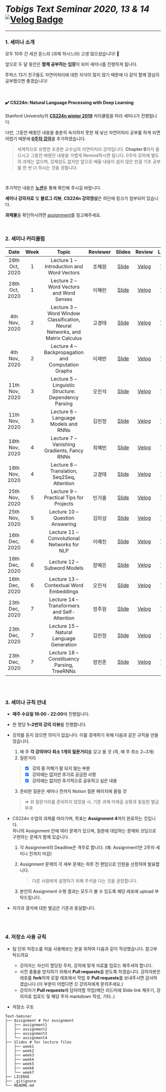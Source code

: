 # *Tobigs Text Seminar 2020, 13 & 14*  [![Velog Badge](http://img.shields.io/badge/-Velog-20c997?style=flat&link=https://velog.io/@tobigs-text1314)](https://velog.io/@tobigs-text1314)
---------------
### 1. 세미나 소개

모두 10주 간 세션 듣느라 (과제 하시느라) 고생 많으셨습니다! 😬 

앞으로 두 달 동안은 **함께 공부하는 입장**이 되어 세미나를 진행하게 됩니다.

투빅스 13기 친구들도 자연어처리에 대한 지식이 많지 않기 때문에 다 같이 함께 열심히 공부했으면 좋겠습니다!

<br>

#### ✔️ CS224n: Natural Language Processing with Deep Learning
Stanford University의 [**CS224n winter 2019**](https://web.stanford.edu/class/archive/cs/cs224n/cs224n.1194/index.html#schedule) 커리큘럼을 따라 세미나가 진행됩니다.        

다만, 그동안 배웠던 내용을 충분히 숙지하지 못한 채 낯선 자연어처리 공부를 하게 되면 어렵기 때문에 
[**0주차 강의**](https://www.edwith.org/deepnlp/joinLectures/17363)를 추가하였습니다.
> 세계적으로 유명한 조경현 교수님의 자연어처리 강의입니다. **Chapter B**까지 들으시고 그동안 배웠던 내용을 가볍게 Remind하시면 됩니다. 0주차 강의에 별도의 과제는 없으며, 강제성도 없지만 앞으로 배울 내용이 쉽지 않은 만큼 기초 공부를 한 번 더 하시는 것을 권합니다.

<br>

추가적인 내용은 [**노션**](https://www.notion.so/d32d0a389375415884ac879b6e037f11)을 통해 확인해 주시길 바랍니다.    

**세미나 강의자료** 및 **블로그 리뷰**, **CS224n 강의영상**은 하단에 링크가 첨부되어 있습니다.       

**과제물**을 확인하시려면 [assignment](https://github.com/Tobigs-team/Text-Seminar/tree/master/Assignment)를 참고해주세요.
<br/>

<br>

### 2. 세미나 커리큘럼

|       Date       | Week | Topic | Reviewer | Slides | Review | Lecture |
|:----------------:|:------:|:----------------------------------------:|:----------:|:------:|:------:|:------:
| 28th Oct, 2020 | 1 | Lecture 1 – Introduction and Word Vectors | 조혜원 | [Slide](https://github.com/Tobigs-team/Text-Seminar/blob/master/Slides/week1/CS224n_Lecture1.pdf) | [Velog](https://velog.io/@tobigs-text1314/CS224n-Lecture-1-Introduction-and-Word-Vector) | [Video](https://www.youtube.com/watch?v=8rXD5-xhemo&list=PLoROMvodv4rOhcuXMZkNm7j3fVwBBY42z&ab_channel=stanfordonline)
| 28th Oct, 2020 | 1 | Lecture 2 – Word Vectors and Word Senses | 이혜린 | [Slide](https://github.com/Tobigs-team/blob/master/Slides/week1/CS224n_Lecture2.pdf) | [Velog](https://velog.io/@tobigs-text1314/CS224n-Lecture-2-Word-Vectors-and-Word-Senses) | [Video](https://www.youtube.com/watch?v=kEMJRjEdNzM&list=PLoROMvodv4rOhcuXMZkNm7j3fVwBBY42z&index=2&ab_channel=stanfordonline)
| 4th Nov, 2020 | 2 | Lecture 3 – Word Window Classification, Neural Networks, and Matrix Calculus | 고경태 | [Slide](https://github.com/Tobigs-team/Text-Seminar/blob/master/Slides/week2/CS224N_lecture3.pdf) | [Velog](https://velog.io/@tobigs-text1314/CS224n-Lecture-3-Word-Window-Classification-Neural-Networks-and-Matrix-Calculus) | [Video](https://www.youtube.com/watch?v=8CWyBNX6eDo&list=PLoROMvodv4rOhcuXMZkNm7j3fVwBBY42z&index=3&ab_channel=stanfordonline)
| 4th Nov, 2020 | 2 | Lecture 4 – Backpropagation and Computation Graphs | 이재빈 | [Slide](https://github.com/Tobigs-team/Text-Seminar/blob/master/Slides/week2/CS224n_Lecture4.pdf) | [Velog](https://velog.io/@tobigs-text1314/CS224n-Lecture-4-Backpropagation-and-Computation-Graph) | [Video](https://www.youtube.com/watch?v=yLYHDSv-288&list=PLoROMvodv4rOhcuXMZkNm7j3fVwBBY42z&index=4&ab_channel=stanfordonline)
| 11th Nov, 2020 | 3 | Lecture 5 – Linguistic Structure: Dependency Parsing | 오진석 | [Slide](https://github.com/Tobigs-team/Text-Seminar/blob/master/Slides/week3/CS224n_Lecture5.pdf) | [Velog](https://velog.io/@tobigs-text1314/CS224n-Lecture-5-Linguistic-Structure-Dependency-Parsing) | [Video](https://www.youtube.com/watch?v=nC9_RfjYwqA&list=PLoROMvodv4rOhcuXMZkNm7j3fVwBBY42z&index=5&ab_channel=stanfordonline)
| 11th Nov, 2020 | 3 | Lecture 6 – Language Models and RNNs | 김민정 | [Slide](https://github.com/Tobigs-team/Text-Seminar/blob/master/Slides/week3/CS224n_Lecture6.pdf) | [Velog](https://velog.io/@tobigs-text1314/CS224n-Lecture-6-Language-Models-and-Recurrent-Neural-Network) | [Video](https://www.youtube.com/watch?v=iWea12EAu6U&list=PLoROMvodv4rOhcuXMZkNm7j3fVwBBY42z&index=6&ab_channel=stanfordonline)
| 18th Nov, 2020 | 4 | Lecture 7 – Vanishing Gradients, Fancy RNNs | 최혜빈 | [Slide](https://github.com/Tobigs-team/Text-Seminar/blob/master/Slides/week4/CS224N_Lecture7.pdf) | [Velog](https://velog.io/@tobigs-text1314/CS224n-Lecture-7-Vanishing-Gradients-And-Fancy-RNNs) | [Video](https://www.youtube.com/watch?v=QEw0qEa0E50&list=PLoROMvodv4rOhcuXMZkNm7j3fVwBBY42z&index=7&ab_channel=stanfordonline)
| 18th Nov, 2020 | 4 | Lecture 8 – Translation, Seq2Seq, Attention | 고경태 | [Slide](https://github.com/Tobigs-team/Text-Seminar/blob/master/Slides/week4/CS224n_Lecture8.pdf) | [Velog](https://velog.io/@tobigs-text1314/CS224n-Lecture-8-Machine-Translation-Sequence-to-sequence-and-Attention) | [Video](https://www.youtube.com/watch?v=XXtpJxZBa2c&list=PLoROMvodv4rOhcuXMZkNm7j3fVwBBY42z&index=8&ab_channel=stanfordonline)
| 25th Nov, 2020 | 5 | Lecture 9 – Practical Tips for Projects | 민거홍 | [Slide](https://github.com/Tobigs-team/Text-Seminar/blob/master/Slides/week5/CS224n_Lecture9.pdf) | [Velog](https://velog.io/@tobigs-text1314/CS224n-Lecture-9-Practical-Tips-for-Final-Projects) | [Video](https://www.youtube.com/watch?v=fyqm8fRDgl0&list=PLoROMvodv4rOhcuXMZkNm7j3fVwBBY42z&index=9&ab_channel=stanfordonline)
| 25th Nov, 2020 | 5 | Lecture 10 – Question Answering | 김미성 | [Slide](https://github.com/Tobigs-team/Text-Seminar/blob/master/Slides/week5/CS224n_Lecture10.pdf) | [Velog](https://velog.io/@tobigs-text1314/CS224n-Lecture10-Question-Answering) | [Video](https://www.youtube.com/watch?v=yIdF-17HwSk&list=PLoROMvodv4rOhcuXMZkNm7j3fVwBBY42z&index=10&ab_channel=stanfordonline)
| 16th Dec, 2020 | 6 | Lecture 11 – Convolutional Networks for NLP | 이예진 | [Slide](https://github.com/Tobigs-team/Text-Seminar/blob/master/Slides/week6/CS224N_Lecture11.pdf) | [Velog](https://velog.io/@tobigs-text1314/CS224n-Lecture-11-ConvNets-for-NLP) | [Video](https://www.youtube.com/watch?v=EAJoRA0KX7I&list=PLoROMvodv4rOhcuXMZkNm7j3fVwBBY42z&index=11&ab_channel=stanfordonline)
| 16th Dec, 2020 | 6 | Lecture 12 – Subword Models | 장예은 | [Slide](https://github.com/Tobigs-team/Text-Seminar/blob/master/Slides/week6/CS224n_Lecture12.pdf) |[Velog](https://velog.io/@tobigs-text1314/CS224n-Lecture-12-Subwords) |  [Video](https://www.youtube.com/watch?v=9oTHFx0Gg3Q&list=PLoROMvodv4rOhcuXMZkNm7j3fVwBBY42z&index=12&ab_channel=stanfordonline)
| 16th Dec, 2020 | 6 | Lecture 13 – Contextual Word Embeddings | 오진석 | [Slide](https://github.com/Tobigs-team/Text-Seminar/blob/master/Slides/week6/CS224n_Lecture13.pdf) | [Velog](https://velog.io/@tobigs-text1314/CS224n-Lecture-13-Contextual-Word-Embeddings) | [Video](https://www.youtube.com/watch?v=S-CspeZ8FHc&list=PLoROMvodv4rOhcuXMZkNm7j3fVwBBY42z&index=13&ab_channel=stanfordonline)
| 23th Dec, 2020 | 7 | Lecture 14 – Transformers and Self-Attention | 정주원 | [Slide](https://github.com/Tobigs-team/Text-Seminar/blob/master/Slides/week7/CS224n_Lecture14.pdf) | [Velog](https://velog.io/@tobigs-text1314/CS224n-Lecture-14-Transformer-and-Self-Attention) | [Video](https://www.youtube.com/watch?v=5vcj8kSwBCY&list=PLoROMvodv4rOhcuXMZkNm7j3fVwBBY42z&index=14&ab_channel=stanfordonline)
| 23th Dec, 2020 | 7 | Lecture 15 – Natural Language Generation | 김민정 | [Slide](https://github.com/Tobigs-team/Text-Seminar/blob/master/Slides/week7/CS224n_Lecture15.pdf) | [Velog](https://velog.io/@tobigs-text1314/CS224n-Lecture-15-Natural-Language-Generation) | [Video](https://www.youtube.com/watch?v=4uG1NMKNWCU&list=PLoROMvodv4rOhcuXMZkNm7j3fVwBBY42z&index=15&ab_channel=stanfordonline)
| 23th Dec, 2020 | 7 | Lecture 18 – Constituency Parsing, TreeRNNs | 정민준 | [Slide](https://github.com/Tobigs-team/Text-Seminar/blob/master/Slides/week7/CS224n_Lecture18.pdf) | [Velog](https://velog.io/@tobigs-text1314/CS224n-Lecture-18-Constituency-Parsing-TreeRNNS) | [Video](https://www.youtube.com/watch?v=6Z4A3RSf-HY&list=PLoROMvodv4rOhcuXMZkNm7j3fVwBBY42z&index=18&ab_channel=stanfordonline)
<br/>

<br>

### 3. 세미나 규칙 안내

- **매주 수요일 19:00 - 22:00**에 진행됩니다.

- 한 명당 **1~2번의 강의 리뷰**를 진행합니다.  

- 강의를 듣지 않으면 의미가 없습니다. 이를 경계하기 위해 다음과 같은 규칙을 만들었습니다. 
    1. 매 주 **각 강의마다 최소 1개의 질문거리**를 갖고 올 것 (즉, 매 주 최소 2~3개) 
    2. 질문거리          
     >- [x] **강의 중 이해가 잘 되지 않는 부분**
     >- [x] **강의에는 없지만 추가로 궁금한 사항**
     >- [x] **강의에는 없지만 추가적으로 공유하고 싶은 내용**
    3. 준비한 질문은 세미나 전까지 Notion 질문 페이지에 올릴 것
     > ⇒ 위 질문거리를 준비하지 않았을 시, 기존 과제 미제출 상황과 동일한 벌금 부과

- CS224n 수업의 과제를 따라가며, 목표는 **Assignment 4**까지 완료하는 것입니다.    
  하나의 Assignment 안에 여러 문제가 있으며, 질문에 대답하는 문제와 코딩으로 구현하는 문제가 함께 있습니다.        
  
  1. 각 Assignment의 Deadline은 격주로 합니다. (예: Assignment1은 2주차 세미나 전까지 마감)
  
  2. Assignment 문제의 각 세부 문제는 하루 전 랜덤으로 인원을 선정하여 발표합니다.   
     > 다른 사람에게 설명하기 위해 주석을 다는 것을 권장합니다.
     
  3. 본인의 Assignment 수행 결과는 모두가 볼 수 있도록 해당 레포에 upload 부탁드립니다. 

- 지각과 결석에 대한 벌금은 기존과 동일합니다.     


<br/>

<br>

### 4. 저장소 사용 규칙

- 팀 단위 저장소를 처음 사용해보는 분을 위하여 다음과 같이 작성했습니다. 참고부탁드려요
  - 강의자는 자신이 할당된 주차, 강의에 맞게 자료를 업로드 해주셔야 합니다.
  - 사전 충돌을 방지하기 위해서 **Pull requests**를 받도록 하겠습니다. 강의자분은 레포를 **fork**하여 로컬 레포에서 작업 후 **Pull requests**를 보내주시면 감사하겠습니다.(이 부분이 어렵다면 깃 강의자에게 문의주세요.)
  - 강의자가 **Pull requests**에 담아야할 작업(메인 리드미에 Slide link 채우기, 강의자료 업로드 및 해당 주차 markdown 작성, 기타..)

- 저장소 구조

```
Text-Seminar
├── Assignment # for assignment
│   ├── assignment1
│   ├── assignment2
│   ├── assignment3
│   └── assignment4
├── Slides # for lecture files
│   ├── week1
│   ├── week2
│   ├── week3
│   ├── week4
│   ├── week5
│   ├── week6
│   └── week7
├── LICENSE
├── .gitignore
└── README.md
```
